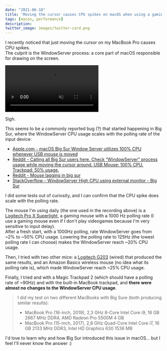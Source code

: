 ```yaml
---
date: "2021-06-18"
title: 'Moving the cursor causes CPU spikes on macOS when using a gaming mouse'
tags: [macos, performance]
description:  
twitter_image: images/twitter-card.png
---
```


I recently noticed that just moving the cursor on my MacBook Pro causes CPU spikes.  
The culprit is the WindowServer process: a core part of macOS responsible for drawing on the screen. 

<div class="float-images">
  <video autoplay controls loop muted playsinline>
    <source src="/videos/windowserver.mp4" type="video/mp4" />
  </video>
</div>

Sigh.

This seems to be a commonly reported bug (?) that started happening in Big Sur, where the WindowServer CPU usage scales with the polling rate of the input device:  

- [Apple.com - macOS Big Sur Window Server utilizes 100% CPU whenever USB mouse is moved
](https://discussions.apple.com/thread/252037451)
- [Reddit - Calling all Big Sur users here. Check “WindowServer” process usage while moving the cursor around. USB Mouse: 100% CPU. Trackpad: 50% usage.](https://www.reddit.com/r/mac/comments/juqcrd/calling_all_big_sur_users_here_check_windowserver/)
- [Reddit - Mouse lagging in big sur](https://old.reddit.com/r/MacOS/comments/juj8zs/mouse_lagging_in_big_sur/gcoxwma/?context=3) 
- [StackOverflow - WindowServer High CPU using external monitor - Big Sur
](https://apple.stackexchange.com/questions/407177/windowserver-high-cpu-using-external-monitor-big-sur)

I did some tests out of curiosity, and I can confirm that the CPU spike does scale with the polling rate. 

The mouse I'm using daily (the one used in the recording above) is a [Logitech Pro X Superlight](https://www.logitechg.com/en-us/products/gaming-mice/pro-x-superlight-wireless-mouse.html), a gaming mouse with a 1000 Hz polling rate (I use a gaming mouse even if I don't play videogames because I'm very sensitive to input delay).  
After a fresh start, with a 1000Hz polling, rate WindowServer goes from ~2% to ~50% CPU usage. Lowering the polling rate to 125Hz (the lowest polling rate I can choose) makes the WindowServer reach ~20% CPU usage.   

Then, I tried with two other mice: a [Logitech G203](https://www.logitechg.com/en-US/products/gaming-mice/g203-prodigy-gaming-mouse.html) (wired) that produced the same results, and an Amazon Basics wireless mouse (no idea what its polling rate is), which made WindowServer reach ~25% CPU usage.   

Finally, I tried and with a Magic Trackpad 2 (which should have a polling rate of ~90Hz) and with the built-in MacBook trackpad, and **there were almost no changes to the WindowServer CPU usage**. 

> I did my test on two different MacBooks with Big Sure (both producing similar results):
> - MacBook Pro (16-inch, 2019), 2,3 GHz 8-Core Intel Core i9, 16 GB 2667 MHz DDR4, AMD Radeon Pro 5500M 4 GB
> - MacBook Pro (15-inch, 2017), 2,8 GHz Quad-Core Intel Core i7, 16 GB 2133 MHz DDR3, Intel HD Graphics 630 1536 MB

I'd love to learn why and how Big Sur introduced this issue in macOS... but I feel I'll never know the answer :)